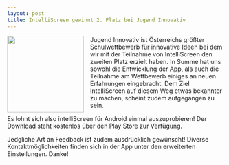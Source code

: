 ```yaml
---
layout: post
title: IntelliScreen gewinnt 2. Platz bei Jugend Innovativ
---
```




<img style="display:inline; float: left; margin-right: 15px;" width=178 src="{{ site.url }}/assets/2013-09-30-intelliscreen-best-app-evar.jpg">
Jugend Innovativ ist Österreichs größter Schulwettbewerb für innovative Ideen bei dem wir mit der Teilnahme von IntelliScreen den zweiten Platz erzielt haben.
In Summe hat uns sowohl die Entwicklung der App, als auch die Teilnahme am Wettbewerb einiges an neuen Erfahrungen eingebracht. Dem Ziel IntelliScreen auf diesem Weg etwas bekannter zu machen, scheint zudem aufgegangen zu sein.

Es lohnt sich also intelliScreen für Android einmal auszuprobieren! Der Download steht kostenlos über den Play Store zur Verfügung.

Jedgliche Art an Feedback ist zudem ausdrücklich gewünscht!
Diverse Kontaktmöglichkeiten finden sich in der App unter den erweiterten Einstellungen. Danke!
